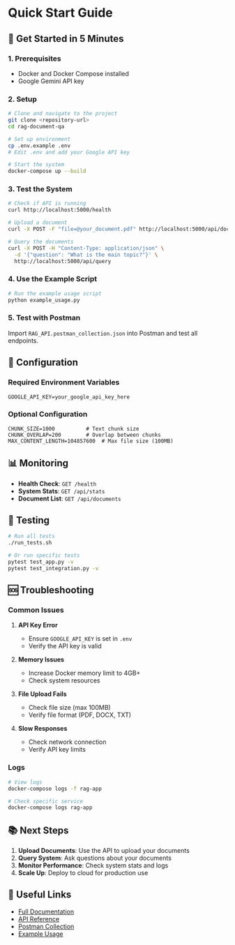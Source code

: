 # Quick Start Guide

## 🚀 Get Started in 5 Minutes

### 1. Prerequisites
- Docker and Docker Compose installed
- Google Gemini API key

### 2. Setup
```bash
# Clone and navigate to the project
git clone <repository-url>
cd rag-document-qa

# Set up environment
cp .env.example .env
# Edit .env and add your Google API key

# Start the system
docker-compose up --build
```

### 3. Test the System
```bash
# Check if API is running
curl http://localhost:5000/health

# Upload a document
curl -X POST -F "file=@your_document.pdf" http://localhost:5000/api/documents/upload

# Query the documents
curl -X POST -H "Content-Type: application/json" \
  -d '{"question": "What is the main topic?"}' \
  http://localhost:5000/api/query
```

### 4. Use the Example Script
```bash
# Run the example usage script
python example_usage.py
```

### 5. Test with Postman
Import `RAG_API.postman_collection.json` into Postman and test all endpoints.

## 🔧 Configuration

### Required Environment Variables
```env
GOOGLE_API_KEY=your_google_api_key_here
```

### Optional Configuration
```env
CHUNK_SIZE=1000          # Text chunk size
CHUNK_OVERLAP=200        # Overlap between chunks
MAX_CONTENT_LENGTH=104857600  # Max file size (100MB)
```

## 📊 Monitoring

- **Health Check**: `GET /health`
- **System Stats**: `GET /api/stats`
- **Document List**: `GET /api/documents`

## 🧪 Testing

```bash
# Run all tests
./run_tests.sh

# Or run specific tests
pytest test_app.py -v
pytest test_integration.py -v
```

## 🆘 Troubleshooting

### Common Issues

1. **API Key Error**
   - Ensure `GOOGLE_API_KEY` is set in `.env`
   - Verify the API key is valid

2. **Memory Issues**
   - Increase Docker memory limit to 4GB+
   - Check system resources

3. **File Upload Fails**
   - Check file size (max 100MB)
   - Verify file format (PDF, DOCX, TXT)

4. **Slow Responses**
   - Check network connection
   - Verify API key limits

### Logs
```bash
# View logs
docker-compose logs -f rag-app

# Check specific service
docker-compose logs rag-app
```

## 📚 Next Steps

1. **Upload Documents**: Use the API to upload your documents
2. **Query System**: Ask questions about your documents
3. **Monitor Performance**: Check system stats and logs
4. **Scale Up**: Deploy to cloud for production use

## 🔗 Useful Links

- [Full Documentation](README.md)
- [API Reference](README.md#api-usage)
- [Postman Collection](RAG_API.postman_collection.json)
- [Example Usage](example_usage.py)